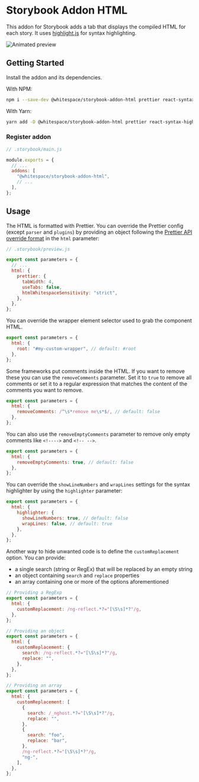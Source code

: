 # Storybook Addon HTML

This addon for Storybook adds a tab that displays the compiled HTML for each
story. It uses [highlight.js](https://highlightjs.org/) for syntax highlighting.

![Animated preview](https://raw.githubusercontent.com/whitespace-se/storybook-addon-html/master/image.gif)

## Getting Started

Install the addon and its dependencies.

With NPM:

```sh
npm i --save-dev @whitespace/storybook-addon-html prettier react-syntax-highlighter
```

With Yarn:

```sh
yarn add -D @whitespace/storybook-addon-html prettier react-syntax-highlighter
```

### Register addon

```js
// .storybook/main.js

module.exports = {
  // ...
  addons: [
    "@whitespace/storybook-addon-html",
    // ...
  ],
};
```

## Usage

The HTML is formatted with Prettier. You can override the Prettier config
(except `parser` and `plugins`) by providing an object following the
[Prettier API override format](https://prettier.io/docs/en/options.html) in the
`html` parameter:

```js
// .storybook/preview.js

export const parameters = {
  // ...
  html: {
    prettier: {
      tabWidth: 4,
      useTabs: false,
      htmlWhitespaceSensitivity: "strict",
    },
  },
};
```

You can override the wrapper element selector used to grab the component HTML.

```js
export const parameters = {
  html: {
    root: "#my-custom-wrapper", // default: #root
  },
};
```

Some frameworks put comments inside the HTML. If you want to remove these you
can use the `removeComments` parameter. Set it to `true` to remove all comments
or set it to a regular expression that matches the content of the comments you
want to remove.

```js
export const parameters = {
  html: {
    removeComments: /^\s*remove me\s*$/, // default: false
  },
};
```

You can also use the `removeEmptyComments` parameter to remove only empty
comments like `<!---->` and `<!-- -->`.

```js
export const parameters = {
  html: {
    removeEmptyComments: true, // default: false
  },
};
```

You can override the `showLineNumbers` and `wrapLines` settings for the syntax
highlighter by using the `highlighter` parameter:

```js
export const parameters = {
  html: {
    highlighter: {
      showLineNumbers: true, // default: false
      wrapLines: false, // default: true
    },
  },
};
```

Another way to hide unwanted code is to define the `customReplacement` option.
You can provide:
- a single search (string or RegEx) that will be replaced by an empty string
- an object containing `search` and `replace` properties
- an array containing one or more of the options aforementioned

```js
// Providing a RegExp
export const parameters = {
  html: {
    customReplacement: /ng-reflect.*?="[\S\s]*?"/g,
  },
};
```

```js
// Providing an object
export const parameters = {
  html: {
    customReplacement: {
      search: /ng-reflect.*?="[\S\s]*?"/g,
      replace: "",
    },
  },
};
```

```js
// Providing an array
export const parameters = {
  html: {
    customReplacement: [
      {
        search: /_nghost.*?="[\S\s]*?"/g,
        replace: "",
      },
      {
        search: "foo",
        replace: "bar",
      },
      /ng-reflect.*?="[\S\s]*?"/g,
      "ng-",
    ],
  },
};
```

